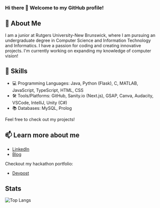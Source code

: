 ### Hi there 👋 Welcome to my GitHub profile!

## 🌟 About Me
I am a junior at Rutgers University-New Brunswick, where I am pursuing an undergraduate degree in Computer Science and Information Technology and Informatics. I have a passion for coding and creating innovative projects. I'm currently working on expanding my knowledge of computer vision! 

## 🚀 Skills
- 💻 Programming Languages: Java, Python (Flask), C, MATLAB, JavaScript, TypeScript, HTML, CSS
- 🛠️ Tools/Platforms: GitHub, Sanity.io (Next.js), GSAP, Canva, Audacity, VSCode, IntelliJ, Unity (C#)
- 📚 Databases: MySQL, Prolog

Feel free to check out my projects!

## 📫 Learn more about me
- [LinkedIn](https://www.linkedin.com/in/shatakshi-ranjan/)
- [Blog](https://shatakshiranjan9.wixsite.com/shatakshiranjan)

Checkout my hackathon portfolio:
- [Devpost](https://devpost.com/ShatakshiRanjan?ref_content=user-portfolio&ref_feature=portfolio&ref_medium=global-nav)

## Stats
![Top Langs](https://github-readme-stats.vercel.app/api/top-langs/?username=ShatakshiRanjan&layout=compact&theme=panda)



<!--
**ShatakshiRanjan/ShatakshiRanjan** is a ✨ _special_ ✨ repository because its `README.md` (this file) appears on your GitHub profile.

Here are some ideas to get you started:

- 🔭 I’m currently working on ...
- 🌱 I’m currently learning ...
- 👯 I’m looking to collaborate on ...
- 🤔 I’m looking for help with ...
- 💬 Ask me about ...
- 📫 How to reach me: ...
- 😄 Pronouns: ...
- ⚡ Fun fact: ...
-->
